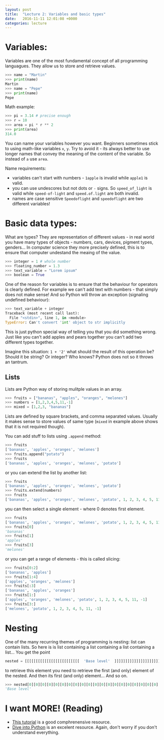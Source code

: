 ```yaml
---
layout: post
title:  "Lecture 2: Variables and basic types"
date:   2016-11-11 12:01:08 +0000
categories: lecture
---
```


# Variables:

Variables are one of the most fundamental concept of all programming languagues. They allow us to store and retrieve values. 


```python
>>> name = "Martin"
>>> print(name)
Martin
>>> name = "Pepe"
>>> print(name)
Pepe
```

Math example:

```python
>>> pi = 3.14 # precise enough
>>> r = 10
>>> area = pi * r ** 2
>>> print(area)
314.0
```

You can name your variables however you want. Beginners sometimes stick to using math-like variables ``x``, ``y``. Try to avoid it - its always better to use longer names that convey the meaning of the content of the variable. So instead of ``a`` use ``area``.

Name requirements:
 - variables can't start with numbers - ``1apple`` is invalid while ``apple1`` is valid. 
 - you can use undescores but not dots or ``-`` signs. So ``speed_of_light`` is valid while ``speed-of-light`` and ``speed.of.light`` are both invalid.
 - names are case sensitive ``Speedoflight`` and ``speedoflight`` are two different variables!

# Basic data types:

What are types? They are representation of different values - in real world you have many types of objects - numbers, cars, devices, pigment types, genders... In computer science they more precisely defined, this is to ensure that computer undestand the meaing of the value. 

```python
>>> integer = 1 # whole number
>>> floating_number = 1.3
>>> text_variable = "Lorem ipsum"
>>> boolean = True
```

One of the reason for variables is to ensure that the behaviour for operators is clearly defined. For example we can't add text with numbers - that simply does not make sense! And so Python will throw an exception (signaling undefined behaviour):

```python
>>> text_variable + integer
Traceback (most recent call last):
  File "<stdin>", line 1, in <module>
TypeError: Can't convert 'int' object to str implicitly
```
This is just python special way of telling you that you did something wrong. Just like you can't add apples and pears together you can't add two different types together. 

Imagine this situation: ``1 + '2'`` what should the result of this operation be? Should it be string? Or integer? Who knows? Python does not so it throws an tantrum.


## Lists

Lists are Python way of storing mulitple values in an array. 

```python
>>> fruits = ["bananas", "apples", "oranges", "melones"]
>>> numbers = [1,2,3,4,5,11,-1]
>>> mixed = [1,2,3, "bananas"]
```

Lists are defined by square brackets, and comma separated values. Usually it makes sense to store values of same type (``mixed`` in example above shows that it is not required though). 

You can add stuff to lists using ``.append`` method:

```python
>>> fruits
['bananas', 'apples', 'oranges', 'melones']
>>> fruits.append("potato")
>>> fruits
['bananas', 'apples', 'oranges', 'melones', 'potato']
```

or you can extend the list by another list:

```python
>>> fruits
['bananas', 'apples', 'oranges', 'melones', 'potato']
>>> fruits.extend(numbers)
>>> fruits
['bananas', 'apples', 'oranges', 'melones', 'potato', 1, 2, 3, 4, 5, 11, -1]
```

you can then select a single element - where 0 denotes first element.

```python
>>> fruits
['bananas', 'apples', 'oranges', 'melones', 'potato', 1, 2, 3, 4, 5, 11, -1]
>>> fruits[0]
'bananas'
>>> fruits[1]
'apples'
>>> fruits[3]
'melones'
```

or you can get a range of elements - this is called slicing:

```python
>>> fruits[0:2]
['bananas', 'apples']
>>> fruits[1:4]
['apples', 'oranges', 'melones']
>>> fruits[:3]
['bananas', 'apples', 'oranges']
>>> fruits[1:]
['apples', 'oranges', 'melones', 'potato', 1, 2, 3, 4, 5, 11, -1]
>>> fruits[3:]
['melones', 'potato', 1, 2, 3, 4, 5, 11, -1]
```

# Nesting
One of the many recurring themes of programming is nesting: list can contain lists. So here is is list containing a list containing a list containing a list... You get the point

```python
nested = [[[[[[[[[[[[[[[[[[[[[[[[[  'Base level'  ]]]]]]]]]]]]]]]]]]]]]]]]]
```

to retrieve this element you need to retrieve the first (and only) element of the nested. And then its first (and only) element... And so on. 

```python
>>> nested[0][0][0][0][0][0][0][0][0][0][0][0][0][0][0][0][0][0][0][0][0][0][0][0][0]
'Base level'

```


# I want MORE! (Reading)
- [This tutorial](https://www.programiz.com/python-programming/list) is a good comphrenensive resource.
- [Dive into Python](http://www.diveintopython3.net/native-datatypes.html) is an excelent resource. Again, don't worry if you don't understand everything. 